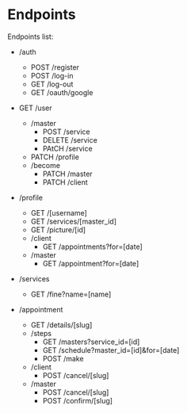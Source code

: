 # Endpoints

Endpoints list:

- /auth
  - POST /register
  - POST /log-in
  - GET /log-out
  - GET /oauth/google

- GET /user
  - /master
    - POST /service
    - DELETE /service
    - PAtCH /service
  - PATCH /profile
  - /become
    - PATCH /master
    - PATCH /client

- /profile
  - GET /[username]
  - GET /services/[master_id]
  - GET /picture/[id]
  - /client
    - GET /appointments?for=[date]
  - /master
    - GET /appointment?for=[date]

- /services
  - GET /fine?name=[name]

- /appointment
  - GET /details/[slug]
  - /steps
    - GET /masters?service_id=[id]
    - GET /schedule?master_id=[id]&for=[date]
    - POST /make
  - /client
    - POST /cancel/[slug]
  - /master
    - POST /cancel/[slug]
    - POST /confirm/[slug]
